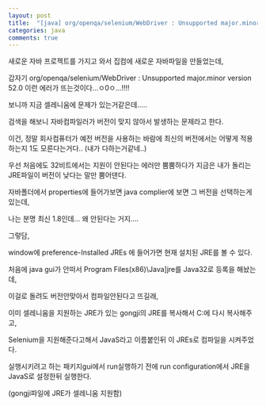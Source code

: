 ```yaml
---
layout: post
title:  "[java] org/openqa/selenium/WebDriver : Unsupported major.minor version 52.0"
categories: java
comments: true
---
```


새로운 자바 프로젝트를 가지고 와서 집컴에 새로운 자바파일을 만들었는데, 

갑자기 org/openqa/selenium/WebDriver : Unsupported major.minor version 52.0 이런 에러가 뜨는것이다...ㅇ0ㅇ...!!!!

보니까 지금 셀레니움에 문제가 있는거같은데.....

검색을 해보니 자바컴파일러가 버전이 맞지 않아서 발생하는 문제라고 한다. 

이건, 정말 회사컴퓨터가 예전 버전을 사용하는 바람에 최신의 버전에서는 어떻게 적용하는지 1도 모른다는거다.. (내가 다하는거같네..) 

우선 처음에도 32비트에서는 지원이 안된다는 에러만 뿜뿜하다가 지금은 내가 돌리는 JRE파일이 버전이 낮다는 말만 뿜어댄다.

자바폴더에서 properties에 들어가보면 java complier에 보면 그 버전을 선택하는게 있는데, 

나는 분명 최신 1.8인데... 왜 안된다는 거지....

그렇담, 

window에 preference-Installed JREs 에 들어가면 현재 설치된  JRE를 볼 수 있다. 

처음에 java gui가 안떠서  Program Files(x86)\Java]jre를 Java32로 등록을 해놨는데, 

이걸로 돌려도 버전안맞아서 컴파일안된다고 뜨길래, 

이미 셀레니움을 지원하는 JRE가 있는 gongji의 JRE를 복사해서 C:에 다시 복사해주고, 

Selenium을 지원해준다고해서 JavaS라고 이름붙인뒤 이 JREs로 컴파일을 시켜주었다. 

실행시키려고 하는 패키지gui에서 run실행하기 전에 run configuration에서 JRE을 JavaS로 설정한뒤 실행한다.

(gongji파일에 JRE가 셀레니움 지원함)